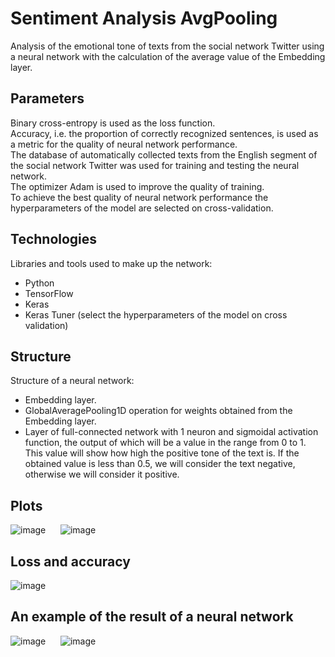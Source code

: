 # Sentiment Analysis AvgPooling

Analysis of the emotional tone of texts from the social network Twitter using a neural network with the calculation of the average value of the Embedding layer.

## Parameters

Binary cross-entropy is used as the loss function.<br>
Accuracy, i.e. the proportion of correctly recognized sentences, is used as a metric for the quality of neural network performance.<br>
The database of automatically collected texts from the English segment of the social network Twitter was used for training and testing the neural network.<br>
The optimizer Adam is used to improve the quality of training.<br> 
To achieve the best quality of neural network performance the hyperparameters of the model are selected on cross-validation.

## Technologies

<p>Libraries and tools used to make up the network:</p>

<ul>
	<li>Python</li>
  	<li>TensorFlow</li>
  	<li>Keras</li>
  	<li>Keras Tuner (select the hyperparameters of the model on cross validation)</li>
</ul>

## Structure

Structure of a neural network:<br>
<ul>
	<li>Embedding layer.</li>
  	<li>GlobalAveragePooling1D operation for weights obtained from the Embedding layer.</li>
  	<li>Layer of full-connected network with 1 neuron and sigmoidal activation function, the output of which will be a value in the range from 0 to 1. This value will show how high the positive tone of the text is. If the obtained value is less than 0.5, we will consider the text negative, otherwise we will consider it positive.</li>
</ul>

## Plots

![image](https://user-images.githubusercontent.com/54866075/126513310-c13e72a8-cc18-447a-821c-9151cb6569f0.png)      ![image](https://user-images.githubusercontent.com/54866075/126513376-ecbd2660-c5f6-4125-a3eb-8b1a3f02986d.png)

## Loss and accuracy

![image](https://user-images.githubusercontent.com/54866075/126513807-001a5d0f-2032-4174-926b-b199dfc7090e.png)

## An example of the result of a neural network

![image](https://user-images.githubusercontent.com/54866075/126514154-f9629967-3066-44a2-a4b2-e37b5a2d9811.png)      ![image](https://user-images.githubusercontent.com/54866075/126514186-d424cba3-2350-42c1-aaec-76cc59a72bb4.png)
